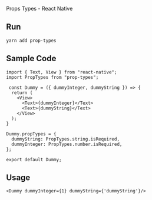 Props Types - React Native

## Run
```
yarn add prop-types
```
## Sample Code

```
import { Text, View } from "react-native";
import PropTypes from "prop-types";

 const Dummy = ({ dummyInteger, dummyString }) => {
  return (
    <View>
      <Text>{dummyInteger}</Text>
      <Text>{dummyString}</Text>
    </View>
  );
}

Dummy.propTypes = {
  dummyString: PropTypes.string.isRequired,
  dummyInteger: PropTypes.number.isRequired,
};

export default Dummy;
```
## Usage
```
<Dummy dummyInteger={1} dummyString={'dummyString'}/>
```
